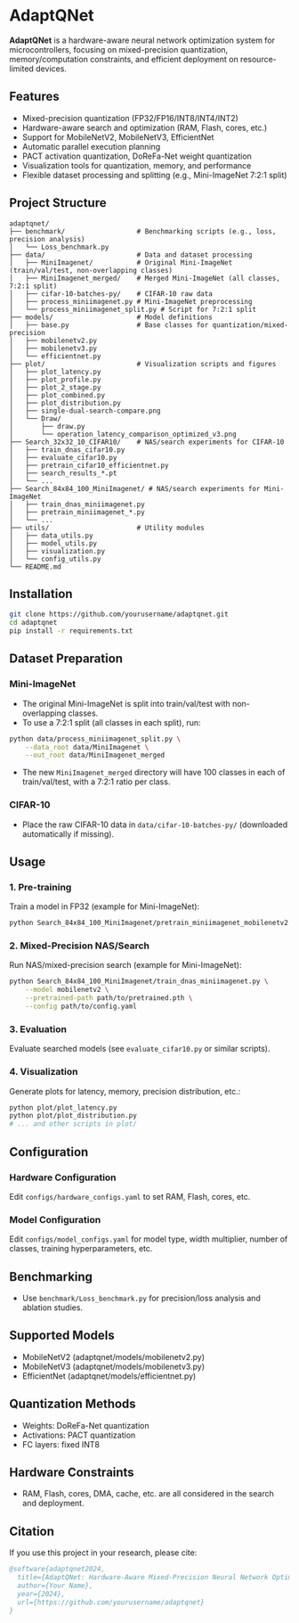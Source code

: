 # AdaptQNet

**AdaptQNet** is a hardware-aware neural network optimization system for microcontrollers, focusing on mixed-precision quantization, memory/computation constraints, and efficient deployment on resource-limited devices.

## Features

- Mixed-precision quantization (FP32/FP16/INT8/INT4/INT2)
- Hardware-aware search and optimization (RAM, Flash, cores, etc.)
- Support for MobileNetV2, MobileNetV3, EfficientNet
- Automatic parallel execution planning
- PACT activation quantization, DoReFa-Net weight quantization
- Visualization tools for quantization, memory, and performance
- Flexible dataset processing and splitting (e.g., Mini-ImageNet 7:2:1 split)

## Project Structure

```
adaptqnet/
├── benchmark/                  # Benchmarking scripts (e.g., loss, precision analysis)
│   └── Loss_benchmark.py
├── data/                       # Data and dataset processing
│   ├── MiniImagenet/           # Original Mini-ImageNet (train/val/test, non-overlapping classes)
│   ├── MiniImagenet_merged/    # Merged Mini-ImageNet (all classes, 7:2:1 split)
│   ├── cifar-10-batches-py/    # CIFAR-10 raw data
│   ├── process_miniimagenet.py # Mini-ImageNet preprocessing
│   └── process_miniimagenet_split.py # Script for 7:2:1 split
├── models/                     # Model definitions
│   ├── base.py                 # Base classes for quantization/mixed-precision
│   ├── mobilenetv2.py
│   ├── mobilenetv3.py
│   └── efficientnet.py
├── plot/                       # Visualization scripts and figures
│   ├── plot_latency.py
│   ├── plot_profile.py
│   ├── plot_2_stage.py
│   ├── plot_combined.py
│   ├── plot_distribution.py
│   ├── single-dual-search-compare.png
│   └── Draw/
│       ├── draw.py
│       └── operation_latency_comparison_optimized_v3.png
├── Search_32x32_10_CIFAR10/    # NAS/search experiments for CIFAR-10
│   ├── train_dnas_cifar10.py
│   ├── evaluate_cifar10.py
│   ├── pretrain_cifar10_efficientnet.py
│   ├── search_results_*.pt
│   └── ...
├── Search_84x84_100_MiniImagenet/ # NAS/search experiments for Mini-ImageNet
│   ├── train_dnas_miniimagenet.py
│   ├── pretrain_miniimagenet_*.py
│   └── ...
├── utils/                      # Utility modules
│   ├── data_utils.py
│   ├── model_utils.py
│   ├── visualization.py
│   └── config_utils.py
└── README.md
```

## Installation

```bash
git clone https://github.com/yourusername/adaptqnet.git
cd adaptqnet
pip install -r requirements.txt
```

## Dataset Preparation

### Mini-ImageNet

- The original Mini-ImageNet is split into train/val/test with non-overlapping classes.
- To use a 7:2:1 split (all classes in each split), run:

```bash
python data/process_miniimagenet_split.py \
    --data_root data/MiniImagenet \
    --out_root data/MiniImagenet_merged
```

- The new `MiniImagenet_merged` directory will have 100 classes in each of train/val/test, with a 7:2:1 ratio per class.

### CIFAR-10

- Place the raw CIFAR-10 data in `data/cifar-10-batches-py/` (downloaded automatically if missing).

## Usage

### 1. Pre-training

Train a model in FP32 (example for Mini-ImageNet):

```bash
python Search_84x84_100_MiniImagenet/pretrain_miniimagenet_mobilenetv2.py --config path/to/config.yaml
```

### 2. Mixed-Precision NAS/Search

Run NAS/mixed-precision search (example for Mini-ImageNet):

```bash
python Search_84x84_100_MiniImagenet/train_dnas_miniimagenet.py \
    --model mobilenetv2 \
    --pretrained-path path/to/pretrained.pth \
    --config path/to/config.yaml
```

### 3. Evaluation

Evaluate searched models (see `evaluate_cifar10.py` or similar scripts).

### 4. Visualization

Generate plots for latency, memory, precision distribution, etc.:

```bash
python plot/plot_latency.py
python plot/plot_distribution.py
# ... and other scripts in plot/
```

## Configuration

### Hardware Configuration

Edit `configs/hardware_configs.yaml` to set RAM, Flash, cores, etc.

### Model Configuration

Edit `configs/model_configs.yaml` for model type, width multiplier, number of classes, training hyperparameters, etc.

## Benchmarking

- Use `benchmark/Loss_benchmark.py` for precision/loss analysis and ablation studies.

## Supported Models

- MobileNetV2 (adaptqnet/models/mobilenetv2.py)
- MobileNetV3 (adaptqnet/models/mobilenetv3.py)
- EfficientNet (adaptqnet/models/efficientnet.py)

## Quantization Methods

- Weights: DoReFa-Net quantization
- Activations: PACT quantization
- FC layers: fixed INT8

## Hardware Constraints

- RAM, Flash, cores, DMA, cache, etc. are all considered in the search and deployment.

## Citation

If you use this project in your research, please cite:

```bibtex
@software{adaptqnet2024,
  title={AdaptQNet: Hardware-Aware Mixed-Precision Neural Network Optimization},
  author={Your Name},
  year={2024},
  url={https://github.com/yourusername/adaptqnet}
}
```

